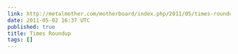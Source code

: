 ```yaml
---
link: http://metalmother.com/motherboard/index.php/2011/05/times-roundup/
date: 2011-05-02 16:37 UTC
published: true
title: Times Roundup
tags: []
---
```



